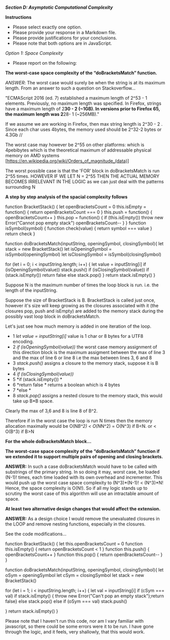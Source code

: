 ***Section D: Asymptotic Computational Complexity***

__Instructions__ 

- Please select exactly one option. 
- Please provide your response in a Markdown file.
- Please provide justifications for your conclusions. 
- Please note that both options are in JavaScript. 

*Option 1: Space Complexity*

- Please report on the following:

__The worst-case space complexity of the “doBracketsMatch” function.__

_ANSWER_: 
The worst case would surely be when the string is at its maximum length. From an
answer to such a question on Stackoverflow... 

"ECMAScript 2016 (ed. 7) established a maximum length of 2^53 - 1 elements. Previously, no maximum length was specified. In Firefox, strings have a maximum length of 2**30 - 2 (~1GB). In versions prior to Firefox 65, the maximum length was 2**28- 1 (~256MB)."

If we assume we are working in Firefox, then max string length is 2^30 - 2 .
Since each char uses 4bytes, the memory used should be 2^32-2 bytes or 4.3Gb //

The worst case may however be 2^55 on other platforms: which is 4pebibytes which is
the theoretical maximum of addressable physical memory on AMD systems
[https://en.wikipedia.org/wiki/Orders_of_magnitude_(data)] 

The worst possible case is that the 'FOR' block in doBracketsMatch is run 2^55 times. HOWEVER IF
WE LET N = 2^55 THEN THE ACTUAL MEMORY BECOMES IRRELEVANT IN THE LOGIC as we can just deal with the patterns surrounding N

__A step by step analysis of the spacial complexity follows__

function BracketStack() {
  let openBracketsCount = 0
  this.isEmpty = function() {
    return openBracketsCount === 0
  }
  this.push = function() {
    openBracketsCount++
  }
  this.pop = function() {
    if (this.isEmpty()) throw new Error("Cannot pop empty stack")
    openBracketsCount--
  }
}
function isSymbol(symbol) {
  function check(value) {
    return symbol === value
  }
  return check
}

function doBracketsMatch(inputString, openingSymbol, closingSymbol){
  let stack = new BracketStack()
  let isOpeningSymbol = isSymbol(openingSymbol)
  let isClosingSymbol = isSymbol(closingSymbol)
    
  for (let i = 0; i < inputString.length; i++) {
    let value = inputString[i]
    if (isOpeningSymbol(value)) stack.push()
    if (isClosingSymbol(value))
    if (stack.isEmpty()) return false
    else stack.pop()
  }
  return stack.isEmpty()
}

Suppose N is the maximum number of times the loop block is run. i.e. the length of the inputString.

Suppose the size of BracketStack is B. BracketStack is called just once, however it's size will keep growing as the closures associated with it (the closures pop, push and isEmpty) are added to the memory stack during the possibly vast loop block in doBracketsMatch.

Let's just see how much memory is added in one iteration of the loop.

- 1    *let value = inputString[i]*       value is  1 char or 8 bytes for a UTF8 encoding.
- 2    *if (isOpeningSymbol(value))*      the worst case memory assignment of 
                                        this direction block is the maximum 
                                        assigment between the max of line 3 and the max of line 6 or                                         line 8 i.e the max between lines 3, 6 and 8
- 3      *stack.push()*                   assigns a closure to the memory stack, suppose it is B bytes
- 4     *if (isClosingSymbol(value))*
- 5        *if (stack.isEmpty()) *
- 6         *return false         *       returns a boolean which is 4 bytes
- 7        *else *
- 8          *stack.pop()*                assigns a nested closure to the memory stack, this would take up B*B space.

Clearly the max of 3,6 and 8 is line 8 of B^2.

Therefore if in the worst case the loop is run N times then the memory allocation maximally would be O(N*B^2) < O(N*N^2) = O(N^3) if B<N. or < O(B^3) if B>N

__For the whole doBracketsMatch block...__ 



__The worst-case space complexity of the “doBracketsMatch” function if
we extended it to support multiple pairs of opening and closing brackets.__

__ANSWER:__ In such a case doBracketsMatch would have to be called with
substrings of the primary string. In so doing it may, worst case, be loaded (N-1)!
times, each time loaded with its own overhead and incrementer. This would push
up the worst case space complexity to (N^3)*(N-1)! < (N^3)*N! Hence, the space complexity is O(N!). So if all my logic stands up to scrutiny the worst case of this algorithm will use an intractable amount of space.


__At least two alternative design changes that would affect the
extension.__

__ANSWER:__
As a design choice I would remove the unevaluated closures in the LOOP and remove nesting
functions, especially in the closures.

See the code modifications... 

function BracketStack() { 
  let this.openBracketsCount = 0
  function this.isEmpty() { 
    return openBracketsCount < 1 
  }
  function this.push() { 
    openBracketsCount++ 
  } 
  function this.pop() { 
    return openBracketsCount-- 
  } 
} 

function doBracketsMatch(inputString, openingSymbol, closingSymbol){
  let oSym = openingSymbol
  let cSym = closingSymbol
  let stack = new BracketStack()

  
  for (let i = 1; i < inputString.length; i++) { 
    let val = inputString[i] 
    if (cSym === val)
      if stack.isEmpty() { throw new Error("Can't pop an empty stack");return false}
      else  stack.pop()
    else if (oSym === val) stack.push() 

  }
  return stack.isEmpty()
}

Please note that I haven't run this code, nor am I vary familiar with javascript, so there could be some errors were it to be run. I have gone through the logic, and it feels, very shallowly, that this would work.

